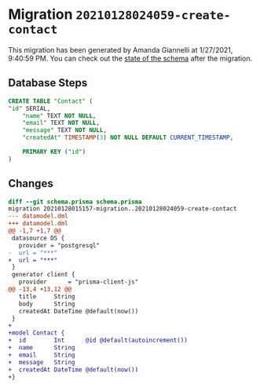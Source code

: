 # Migration `20210128024059-create-contact`

This migration has been generated by Amanda Giannelli at 1/27/2021, 9:40:59 PM.
You can check out the [state of the schema](./schema.prisma) after the migration.

## Database Steps

```sql
CREATE TABLE "Contact" (
"id" SERIAL,
    "name" TEXT NOT NULL,
    "email" TEXT NOT NULL,
    "message" TEXT NOT NULL,
    "createdAt" TIMESTAMP(3) NOT NULL DEFAULT CURRENT_TIMESTAMP,

    PRIMARY KEY ("id")
)
```

## Changes

```diff
diff --git schema.prisma schema.prisma
migration 20210128015157-migration..20210128024059-create-contact
--- datamodel.dml
+++ datamodel.dml
@@ -1,7 +1,7 @@
 datasource DS {
   provider = "postgresql"
-  url = "***"
+  url = "***"
 }
 generator client {
   provider      = "prisma-client-js"
@@ -13,4 +13,12 @@
   title     String
   body      String
   createdAt DateTime @default(now())
 }
+
+model Contact {
+  id        Int      @id @default(autoincrement())
+  name      String
+  email     String
+  message   String
+  createdAt DateTime @default(now())
+}
```


